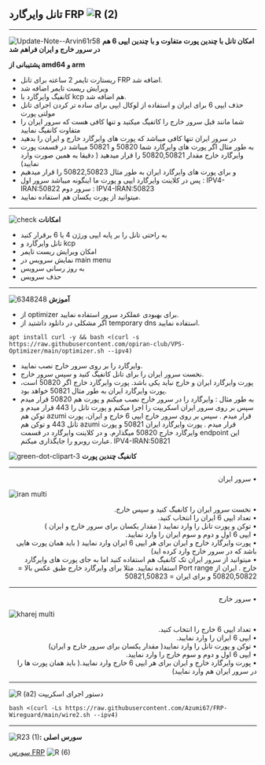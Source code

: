 **تانل وایرگارد FRP**
![R (2)](https://github.com/Azumi67/FRP-Wireguard/assets/119934376/2f6d1111-2741-4224-991b-8c3c6a660e26)
--------------------------------------------------------

------------------------------------------------------------
![Update-Note--Arvin61r58](https://github.com/Azumi67/FRP-Wireguard/assets/119934376/9e6f78ec-9286-4e0a-888e-d8c29f2fc486) 
**امکان تانل با چندین پورت متفاوت و با چندین ایپی 6 هم در سرور خارج و ایران فراهم شد**

**پشتیبانی از amd64 و arm**
  - ریستارت تایمر 2 ساعته برای تانل FRP اضافه شد.
  - ویرایش ریست تایمر اضافه شد
  - کانفیگ وایرگارد با kcp هم اضافه شد.
  - حذف ایپی 6 برای ایران و استفاده از لوکال ایپی برای ساده تر کردن اجرای تانل مولتی پورت
  - شما مانند قبل سرور خارج را کاتفیگ میکنید و تنها کافی هست که سرور ایران را متفاوت کانفیگ نمایید
  - در سرور ایران تنها کافی میباشد که پورت های وایرگارد خارج و ایران را بدهید
  - به طور مثال اگر پورت های وایرگارد شما 50820 و 50821 میباشد در قسمت پورت وایرگارد خارج مقدار 50820,50821 را قرار میدهید ( دقیقا به همین صورت وارد نمایید)
  - و برای پورت های وایرگارد ایران به طور مثال 50822,50823 را قرار میدهیم
  - پس در کلاینت وایرگارد ایپی و پورت ما اینگونه میباشد سرور اول : IPV4-IRAN:50822  سرور دوم : IPV4-IRAN:50823
  - میتوانید از پورت یکسان هم استفاده نمایید.

---------------------------------


![check](https://github.com/Azumi67/FRP-Wireguard/assets/119934376/2a5e9652-9a0a-4b80-a9fc-db970d3804a0)
**امکانات** 

- به راحتی تانل را بر پایه ایپی ورژن 4 یا 6 برقرار کنید
- تانل وایرگارد و kcp
- امکان ویرایش ریست تایمر
- نمایش سرویس در main menu
- به روز رسانی سرویس
- حذف سرویس

- -----------------------------------------------------------------------------

![6348248](https://github.com/Azumi67/FRP-Wireguard/assets/119934376/108ac290-671c-4280-99dc-290ed15f762f)
**آموزش**

- از optimizer برای بهبودی عملکرد سرور استفاده نمایید.
- اگر مشکلی در دانلود داشتید از temporary dns استفاده نمایید.
```
apt install curl -y && bash <(curl -s https://raw.githubusercontent.com/opiran-club/VPS-Optimizer/main/optimizer.sh --ipv4)
```
- وایرگارد را بر روی سرور خارج نصب نمایید.
- نخست سرور ایران را برای تانل کانفیگ کنید و سپس سرور خارج.
- پورت وایرگارد ایران و خارج نباید یکی باشد. پورت وایرگارد خارج اگر 50820 است، پورت وایرگارد ایران به طور مثال 50821 خواهد بود.
- به طور مثال : وایرگارد را در سرور خارج نصب میکنم و پورت هم 50820 قرار میدم سپس بر روی سرور ایران اسکریپت را اجرا میکنم و پورت تانل را 443 قرار میدم و توکن هم azumi قرار میدم .  سپس بر روی سرور خارج ایپی 6 خارج و ایران، پورت تانل 443 و توکن هم azumi قرار میدم . پورت وایرگارد ایران 50821 و پورت وایرگارد خارج 50820 میگذارم. و در کلاینت وایرگارد در قسمت endpoint این عبارت روبرو را جایگذاری میکنم. IPV4-IRAN:50821


 ![green-dot-clipart-3](https://github.com/Azumi67/FRP-Wireguard/assets/119934376/d285f2bb-00ca-471b-95df-65d91eec2d9c)
**کانفیگ چندین پورت**

----------------------------------------------
  
  <div dir="rtl">&bull; سرور ایران</div>

   
   ![iran multi](https://github.com/Azumi67/FRP-Wireguard/assets/119934376/a68d78cb-589d-4b85-a291-dbfebcadc18a)
  
   <div dir="rtl">&bull; نخست سرور ایران را کانفیگ کنید و سپس خارج.</div>
 <div dir="rtl">&bull; تعداد ایپی 6 ایران را انتخاب کنید.</div>
  <div dir="rtl">&bull; توکن و پورت تانل را وارد نمایید ( مقدار یکسان برای سرور خارج و ایران )</div>
   <div dir="rtl">&bull; ایپی 6 اول و دوم و سوم ایران را وارد نمایید.</div>
    <div dir="rtl">&bull; پورت وایرگارد خارج و ایران برای هر ایپی 6 ایران وارد نمایید ( باید همان پورت هایی باشد که در سرور خارج وارد کرده اید)</div>
     <div dir="rtl">&bull; میتوانید از سرور ایران تک کانفیگ هم استفاده کنید اما به جای پورت های وایرگارد خارج . ایران از Port range استفاده نمایید. مثلا برای وایرگارد خارج طبق عکس بالا = 50820,50822 و برای ایران = 50821,50823</div>
  

---------------------------------------------
 
  <div dir="rtl">&bull; سرور خارج</div>
  
![kharej multi](https://github.com/Azumi67/FRP-Wireguard/assets/119934376/80683a0c-f6be-42d9-95d4-e8064b5f4499)
 <div dir="rtl">&bull; تعداد ایپی 6 خارج را انتخاب کنید.</div>
 <div dir="rtl">&bull; ایپی 6 ایران را وارد نمایید.</div>
 <div dir="rtl">&bull; توکن و پورت تانل را وارد نمایید( مقدار یکسان برای سرور خارج و ایران)</div>
 <div dir="rtl">&bull; ایپی 6 اول و دوم و سوم خارج را وارد نمایید.</div>
 <div dir="rtl">&bull; پورت وایرگارد خارج و ایران برای هر ایپی 6 خارج وارد نمایید.( باید همان پورت ها را در سرور ایران هم وارد نمایید)</div>


-----------------------------------------------
![R (a2)](https://github.com/Azumi67/FRP-Wireguard/assets/119934376/9a84efc5-545d-4222-a851-9f08f573766c)
دستور اجرای اسکریپت 
```
bash <(curl -Ls https://raw.githubusercontent.com/Azumi67/FRP-Wireguard/main/wire2.sh --ipv4)
```
----------------------------------------------------------------

![R23 (1)](https://github.com/Azumi67/FRP-Wireguard/assets/119934376/ff23b9fa-a9da-428b-8bb6-e967160025d9)**: سورس اصلی**



[سورس FRP](https://github.com/fatedier/frp) ![R (6)](https://github.com/Azumi67/FRP-Wireguard/assets/119934376/b9993cf7-fddb-4c8e-8892-ecab0c2a0496)


